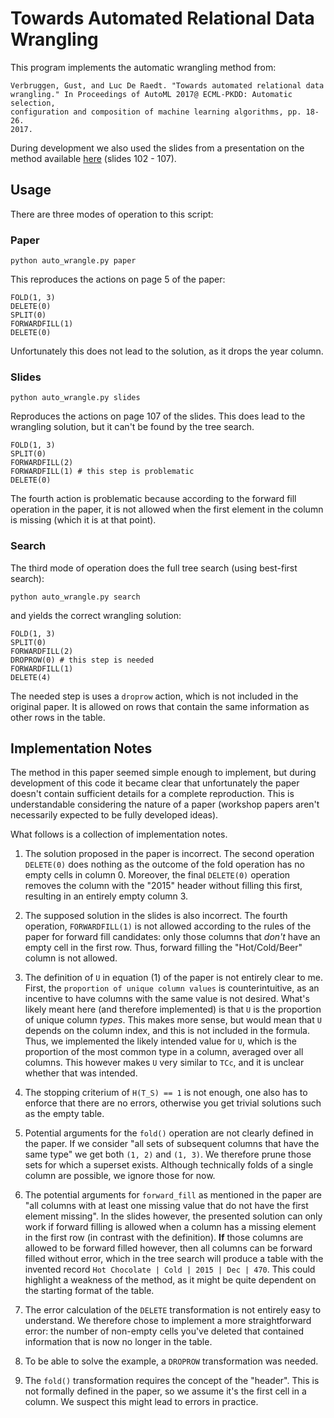 # Towards Automated Relational Data Wrangling

This program implements the automatic wrangling method from:

    Verbruggen, Gust, and Luc De Raedt. "Towards automated relational data 
    wrangling." In Proceedings of AutoML 2017@ ECML-PKDD: Automatic selection, 
    configuration and composition of machine learning algorithms, pp. 18-26. 
    2017.

During development we also used the slides from a presentation on the method 
available [here](http://ds-o.org/images/FAIM_papers/synthStockholm.pdf) 
(slides 102 - 107).

## Usage

There are three modes of operation to this script:

### Paper

```
python auto_wrangle.py paper
```

This reproduces the actions on page 5 of the paper:

```
FOLD(1, 3)
DELETE(0)
SPLIT(0)
FORWARDFILL(1)
DELETE(0)
```

Unfortunately this does not lead to the solution, as it drops the year column.

### Slides

```
python auto_wrangle.py slides
```

Reproduces the actions on page 107 of the slides. This does lead to the 
wrangling solution, but it can't be found by the tree search.

```
FOLD(1, 3)
SPLIT(0)
FORWARDFILL(2)
FORWARDFILL(1) # this step is problematic
DELETE(0)
```

The fourth action is problematic because according to the forward fill 
operation in the paper, it is not allowed when the first element in the column 
is missing (which it is at that point).

### Search

The third mode of operation does the full tree search (using best-first 
search):

```
python auto_wrangle.py search
```

and yields the correct wrangling solution:

```
FOLD(1, 3)
SPLIT(0)
FORWARDFILL(2)
DROPROW(0) # this step is needed
FORWARDFILL(1)
DELETE(4)
```

The needed step is uses a ``droprow`` action, which is not included in the 
original paper. It is allowed on rows that contain the same information as 
other rows in the table.

## Implementation Notes

The method in this paper seemed simple enough to implement, but during 
development of this code it became clear that unfortunately the paper doesn't 
contain sufficient details for a complete reproduction. This is understandable 
considering the nature of a paper (workshop papers aren't necessarily expected 
to be fully developed ideas).

What follows is a collection of implementation notes.

1. The solution proposed in the paper is incorrect. The second operation 
   ``DELETE(0)`` does nothing as the outcome of the fold operation has no 
   empty cells in column 0. Moreover, the final ``DELETE(0)`` operation 
   removes the column with the "2015" header without filling this first, 
   resulting in an entirely empty column 3.

2. The supposed solution in the slides is also incorrect. The fourth 
   operation, ``FORWARDFILL(1)`` is not allowed according to the rules of the 
   paper for forward fill candidates: only those columns that *don't* have an 
   empty cell in the first row. Thus, forward filling the "Hot/Cold/Beer" 
   column is not allowed.

3. The definition of ``U`` in equation (1) of the paper is not entirely clear 
   to me.  First, the ``proportion of unique column values`` is 
   counterintuitive, as an incentive to have columns with the same value is 
   not desired.  What's likely meant here (and therefore implemented) is that 
   ``U`` is the proportion of unique column *types*. This makes more sense, 
   but would mean that ``U`` depends on the column index, and this is not 
   included in the formula. Thus, we implemented the likely intended value for 
   ``U``, which is the proportion of the most common type in a column, 
   averaged over all columns. This however makes ``U`` very similar to 
   ``TCc``, and it is unclear whether that was intended.

4. The stopping criterium of ``H(T_S) == 1`` is not enough, one also has to 
   enforce that there are no errors, otherwise you get trivial solutions such 
   as the empty table.

5. Potential arguments for the ``fold()`` operation are not clearly defined in 
   the paper.  If we consider "all sets of subsequent columns that have the 
   same type" we get both ``(1, 2)`` and ``(1, 3)``. We therefore prune those 
   sets for which a superset exists. Although technically folds of a single 
   column are possible, we ignore those for now.

6. The potential arguments for ``forward_fill`` as mentioned in the paper are 
   "all columns with at least one missing value that do not have the first 
   element missing". In the slides however, the presented solution can only 
   work if forward filling is allowed when a column has a missing element in 
   the first row (in contrast with the definition). **If** those columns are 
   allowed to be forward filled however, then all columns can be forward 
   filled without error, which in the tree search will produce a table with 
   the invented record ``Hot Chocolate | Cold | 2015 | Dec | 470``. This could 
   highlight a weakness of the method, as it might be quite dependent on the 
   starting format of the table.

7. The error calculation of the ``DELETE`` transformation is not entirely easy 
   to understand. We therefore chose to implement a more straightforward 
   error: the number of non-empty cells you've deleted that contained 
   information that is now no longer in the table.

8. To be able to solve the example, a ``DROPROW`` transformation was needed. 

9. The ``fold()`` transformation requires the concept of the "header". This is 
   not formally defined in the paper, so we assume it's the first cell in a 
   column. We suspect this might lead to errors in practice.
